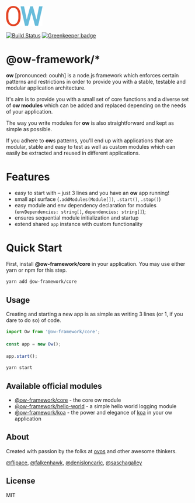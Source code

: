 <img src="_media/ow-logo.png" width="100" />

[![Build Status](https://travis-ci.org/ow-framework/ow-packages.svg?branch=master)](https://travis-ci.org/ow-framework/ow-packages) [![Greenkeeper badge](https://badges.greenkeeper.io/ow-framework/ow-packages.svg)](https://greenkeeper.io/)

# @ow-framework/*

**ow** [pronounced: oouhh] is a node.js framework which enforces certain patterns and restrictions in order to provide you with a stable, testable and modular application architecture.

It's aim is to provide you with a small set of core functions and a diverse set of **ow modules** which can be added and replaced depending on the needs of your application.

The way you write modules for **ow** is also straightforward and kept as simple as possible.

If you adhere to **ow**s patterns, you'll end up with applications that are modular, stable and easy to test as well as custom modules which can easily be extracted and reused in different applications.

# Features

- easy to start with – just 3 lines and you have an **ow** app running!
- small api surface (`.addModules(Module[])`, `.start()`, `.stop()`)
- easy module and env dependency declaration for modules (`envDependencies: string[]`, `dependencies: string[]`);
- ensures sequential module initialization and startup
- extend shared `app` instance with custom functionality

# Quick Start

First, install  **@ow-framework/core** in your application.
You may use either yarn or npm for this step.

```bash
yarn add @ow-framework/core
```

## Usage

Creating and starting a new app is as simple as writing 3 lines (or 1, if you dare to do so) of code.

```js
import Ow from '@ow-framework/core';

const app = new Ow();

app.start();
```

```bash
yarn start
```

## Available official modules

- [@ow-framework/core](packages/ow-core/README.md) - the core ow module
- [@ow-framework/hello-world](packages/ow-hello-world/README.md) - a simple hello world logging module
- [@ow-framework/koa](packages/ow-koa/README.md) - the power and elegance of [koa](https://github.com/koajs/koa) in your ow application

## About

Created with passion by the folks at [ovos](https://ovos.at) and
other awesome thinkers.

[@flipace](https://github.com/flipace),
[@falkenhawk](https://github.com/falkenhawk), [@denisloncaric](https://github.com/denisloncaric), [@saschagalley](https://github.com/saschagalley)

## License

MIT
